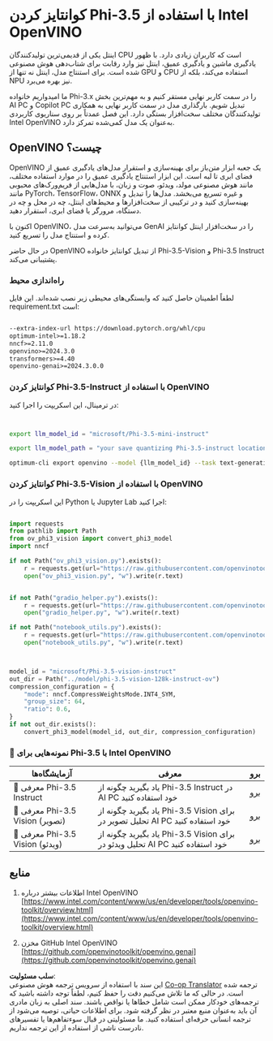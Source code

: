 <!--
CO_OP_TRANSLATOR_METADATA:
{
  "original_hash": "3139a6a82f357a9f90f1fe51c4caf65a",
  "translation_date": "2025-03-27T08:34:08+00:00",
  "source_file": "md\\01.Introduction\\04\\UsingIntelOpenVINOQuantifyingPhi.md",
  "language_code": "fa"
}
-->
# **کوانتایز کردن Phi-3.5 با استفاده از Intel OpenVINO**

اینتل یکی از قدیمی‌ترین تولیدکنندگان CPU است که کاربران زیادی دارد. با ظهور یادگیری ماشین و یادگیری عمیق، اینتل نیز وارد رقابت برای شتاب‌دهی هوش مصنوعی شده است. برای استنتاج مدل، اینتل نه تنها از GPU و CPU استفاده می‌کند، بلکه از NPU نیز بهره می‌برد.

ما امیدواریم خانواده Phi-3.x را در سمت کاربر نهایی مستقر کنیم و به مهم‌ترین بخش AI PC و Copilot PC تبدیل شویم. بارگذاری مدل در سمت کاربر نهایی به همکاری تولیدکنندگان مختلف سخت‌افزار بستگی دارد. این فصل عمدتاً بر روی سناریوی کاربردی Intel OpenVINO به‌عنوان یک مدل کمی‌شده تمرکز دارد.

## **OpenVINO چیست؟**

OpenVINO یک جعبه ابزار متن‌باز برای بهینه‌سازی و استقرار مدل‌های یادگیری عمیق از فضای ابری تا لبه است. این ابزار استنتاج یادگیری عمیق را در موارد استفاده مختلف، مانند هوش مصنوعی مولد، ویدئو، صوت و زبان، با مدل‌هایی از فریم‌ورک‌های محبوبی مانند PyTorch، TensorFlow، ONNX و غیره تسریع می‌بخشد. مدل‌ها را تبدیل و بهینه‌سازی کنید و در ترکیبی از سخت‌افزارها و محیط‌های اینتل، چه در محل و چه در دستگاه، مرورگر یا فضای ابری، استقرار دهید.

اکنون با OpenVINO، می‌توانید به‌سرعت مدل GenAI را در سخت‌افزار اینتل کوانتایز کرده و استنتاج مدل را تسریع کنید.

در حال حاضر OpenVINO از تبدیل کوانتایز خانواده Phi-3.5-Vision و Phi-3.5 Instruct پشتیبانی می‌کند.

### **راه‌اندازی محیط**

لطفاً اطمینان حاصل کنید که وابستگی‌های محیطی زیر نصب شده‌اند. این فایل requirement.txt است:

```txt

--extra-index-url https://download.pytorch.org/whl/cpu
optimum-intel>=1.18.2
nncf>=2.11.0
openvino>=2024.3.0
transformers>=4.40
openvino-genai>=2024.3.0.0

```

### **کوانتایز کردن Phi-3.5-Instruct با استفاده از OpenVINO**

در ترمینال، این اسکریپت را اجرا کنید:

```bash


export llm_model_id = "microsoft/Phi-3.5-mini-instruct"

export llm_model_path = "your save quantizing Phi-3.5-instruct location"

optimum-cli export openvino --model {llm_model_id} --task text-generation-with-past --weight-format int4 --group-size 128 --ratio 0.6  --sym  --trust-remote-code {llm_model_path}


```

### **کوانتایز کردن Phi-3.5-Vision با استفاده از OpenVINO**

این اسکریپت را در Python یا Jupyter Lab اجرا کنید:

```python

import requests
from pathlib import Path
from ov_phi3_vision import convert_phi3_model
import nncf

if not Path("ov_phi3_vision.py").exists():
    r = requests.get(url="https://raw.githubusercontent.com/openvinotoolkit/openvino_notebooks/latest/notebooks/phi-3-vision/ov_phi3_vision.py")
    open("ov_phi3_vision.py", "w").write(r.text)


if not Path("gradio_helper.py").exists():
    r = requests.get(url="https://raw.githubusercontent.com/openvinotoolkit/openvino_notebooks/latest/notebooks/phi-3-vision/gradio_helper.py")
    open("gradio_helper.py", "w").write(r.text)

if not Path("notebook_utils.py").exists():
    r = requests.get(url="https://raw.githubusercontent.com/openvinotoolkit/openvino_notebooks/latest/utils/notebook_utils.py")
    open("notebook_utils.py", "w").write(r.text)



model_id = "microsoft/Phi-3.5-vision-instruct"
out_dir = Path("../model/phi-3.5-vision-128k-instruct-ov")
compression_configuration = {
    "mode": nncf.CompressWeightsMode.INT4_SYM,
    "group_size": 64,
    "ratio": 0.6,
}
if not out_dir.exists():
    convert_phi3_model(model_id, out_dir, compression_configuration)

```

### **🤖 نمونه‌هایی برای Phi-3.5 با Intel OpenVINO**

| آزمایشگاه‌ها    | معرفی | برو |
| -------- | ------- |  ------- |
| 🚀 معرفی Phi-3.5 Instruct  | یاد بگیرید چگونه از Phi-3.5 Instruct در AI PC خود استفاده کنید    |  [برو](../../../../../code/09.UpdateSamples/Aug/intel-phi35-instruct-zh.ipynb)    |
| 🚀 معرفی Phi-3.5 Vision (تصویر) | یاد بگیرید چگونه از Phi-3.5 Vision برای تحلیل تصویر در AI PC خود استفاده کنید      |  [برو](../../../../../code/09.UpdateSamples/Aug/intel-phi35-vision-img.ipynb)    |
| 🚀 معرفی Phi-3.5 Vision (ویدئو)   | یاد بگیرید چگونه از Phi-3.5 Vision برای تحلیل ویدئو در AI PC خود استفاده کنید    |  [برو](../../../../../code/09.UpdateSamples/Aug/intel-phi35-vision-video.ipynb)    |

## **منابع**

1. اطلاعات بیشتر درباره Intel OpenVINO [https://www.intel.com/content/www/us/en/developer/tools/openvino-toolkit/overview.html](https://www.intel.com/content/www/us/en/developer/tools/openvino-toolkit/overview.html)

2. مخزن GitHub Intel OpenVINO [https://github.com/openvinotoolkit/openvino.genai](https://github.com/openvinotoolkit/openvino.genai)

**سلب مسئولیت**:  
این سند با استفاده از سرویس ترجمه هوش مصنوعی [Co-op Translator](https://github.com/Azure/co-op-translator) ترجمه شده است. در حالی که ما تلاش می‌کنیم دقت را حفظ کنیم، لطفاً توجه داشته باشید که ترجمه‌های خودکار ممکن است شامل خطاها یا نواقص باشند. سند اصلی به زبان مادری آن باید به‌عنوان منبع معتبر در نظر گرفته شود. برای اطلاعات حیاتی، توصیه می‌شود از ترجمه انسانی حرفه‌ای استفاده کنید. ما مسئولیتی در قبال سوءتفاهم‌ها یا تفسیرهای نادرست ناشی از استفاده از این ترجمه نداریم.